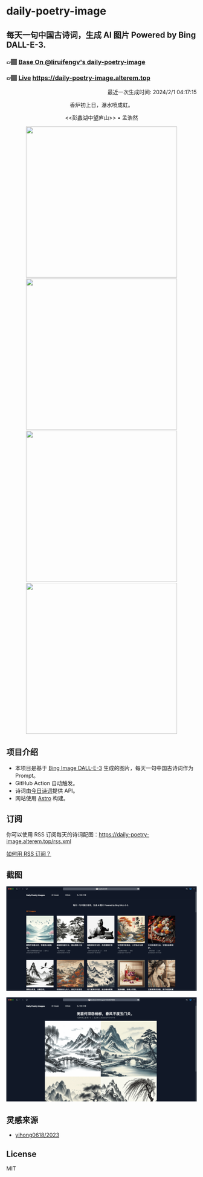 
# daily-poetry-image

## 每天一句中国古诗词，生成 AI 图片 Powered by Bing DALL-E-3.

### 👉🏽 [Base On @liruifengv's daily-poetry-image](https://github.com/liruifengv/daily-poetry-image)

### 👉🏽 [Live](https://daily-poetry-image.alterem.top/) https://daily-poetry-image.alterem.top

<p align="right">
  最近一次生成时间: 2024/2/1 04:17:15
</p>
<p align="center">
香炉初上日，瀑水喷成虹。
</p>
<p align="center">
<<彭蠡湖中望庐山>> • 孟浩然
</p>
<p align="center">
<img src="https://tse2.mm.bing.net/th/id/OIG1.OQS_dtRILO.nXAj3NggA" height="400" width="400" />
<img src="https://tse4.mm.bing.net/th/id/OIG1.NVTdgsOC72rb4.jxP.tr" height="400" width="400" />
<img src="https://tse3.mm.bing.net/th/id/OIG1..9pCRgmTA9rfUSXb04yK" height="400" width="400" />
<img src="https://tse1.mm.bing.net/th/id/OIG1.JKmDVDeBDnYBWMmprOec" height="400" width="400" />
</p>

## 项目介绍

-   本项目是基于 [Bing Image DALL-E-3](https://www.bing.com/images/create) 生成的图片，每天一句中国古诗词作为 Prompt。
-   GitHub Action 自动触发。
-   诗词由[今日诗词](https://www.jinrishici.com/)提供 API。
-   网站使用 [Astro](https://astro.build) 构建。

## 订阅

你可以使用 RSS 订阅每天的诗词配图：https://daily-poetry-image.alterem.top/rss.xml

[如何用 RSS 订阅？](https://zhuanlan.zhihu.com/p/55026716)

## 截图

![图片列表](./screenshots/Snipaste_2023-12-28_21-00-26.png)

![图片详情](./screenshots/Snipaste_2023-12-28_21-00-53.png)

## 灵感来源

-   [yihong0618/2023](https://github.com/yihong0618/2023)

## License

MIT
